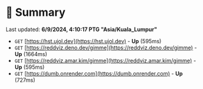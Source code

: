 # 📖 Summary
Last updated: **6/9/2024, 4:10:17 PTG "Asia/Kuala_Lumpur"**

- `GET` [https://hst.ujol.dev](https://hst.ujol.dev) - **Up** (595ms)
- `GET` [https://reddviz.deno.dev/gimme](https://reddviz.deno.dev/gimme) - **Up** (1664ms)
- `GET` [https://reddviz.amar.kim/gimme](https://reddviz.amar.kim/gimme) - **Up** (595ms)
- `GET` [https://dumb.onrender.com](https://dumb.onrender.com) - **Up** (727ms)
